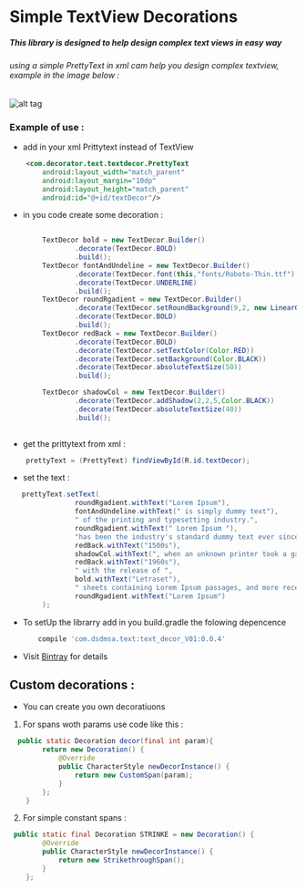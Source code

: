# Simple TextView Decorations

##### This library is designed to help design complex text views in easy way

###### using a simple PrettyText in xml cam help you design complex textview, example in the image below :
 
![alt tag](https://s26.postimg.org/kurrj1u5l/Screenshot_2016_08_25_15_07_15.png)

### Example of use :
-  add in your xml Prittytext instead of TextView
```xml
    <com.decorator.text.textdecor.PrettyText
        android:layout_width="match_parent"
        android:layout_margin="10dp"
        android:layout_height="match_parent"
        android:id="@+id/textDecor"/>
```
- in you code create some decoration :
```java
 
        TextDecor bold = new TextDecor.Builder()
                .decorate(TextDecor.BOLD)
                .build();
        TextDecor fontAndUndeline = new TextDecor.Builder()
                .decorate(TextDecor.font(this,"fonts/Roboto-Thin.ttf"))
                .decorate(TextDecor.UNDERLINE)
                .build();
        TextDecor roundRgadient = new TextDecor.Builder()
                .decorate(TextDecor.setRoundBackground(9,2, new LinearGradient(0,0,545,545,Color.CYAN,Color.BLUE, Shader.TileMode.CLAMP),Color.BLACK))
                .decorate(TextDecor.BOLD)
                .build();
        TextDecor redBack = new TextDecor.Builder()
                .decorate(TextDecor.BOLD)
                .decorate(TextDecor.setTextColor(Color.RED))
                .decorate(TextDecor.setBackground(Color.BLACK))
                .decorate(TextDecor.absoluteTextSize(50))
                .build();

        TextDecor shadowCol = new TextDecor.Builder()
                .decorate(TextDecor.addShadow(2,2,5,Color.BLACK))
                .decorate(TextDecor.absoluteTextSize(40))
                .build();
 
```
-  get the prittytext from xml :
```java
    prettyText = (PrettyText) findViewById(R.id.textDecor);
```

-  set the text : 
```java
   prettyText.setText(
                roundRgadient.withText("Lorem Ipsum"),
                fontAndUndeline.withText(" is simply dummy text"),
                " of the printing and typesetting industry.",
                roundRgadient.withText(" Lorem Ipsum "),
                "has been the industry's standard dummy text ever since the ",
                redBack.withText("1500s"),
                shadowCol.withText(", when an unknown printer took a galley of type and scrambled it to make a type specimen book. It has survived not only five centuries, but also the leap into electronic typesetting, remaining essentially unchanged. It was popularised in the "),
                redBack.withText("1960s"),
                " with the release of ",
                bold.withText("Letraset"),
                " sheets containing Lorem Ipsum passages, and more recently with desktop publishing software like Aldus PageMaker including versions of ",
                roundRgadient.withText("Lorem Ipsum")
        );
```

- To setUp the librarry add in you build.gradle the folowing depencence
```groovy
       compile 'com.dsdmsa.text:text_decor_V01:0.0.4'
```
- Visit [Bintray](https://bintray.com/dsdmsa/AndroidText/com.dsdmsa.text) for details

## Custom decorations :
-  You can create you own decoratiuons
1.  For spans woth params use code like this :
```java
  public static Decoration decor(final int param){
        return new Decoration() {
            @Override
            public CharacterStyle newDecorInstance() {
                return new CustomSpan(param);
            }
        };
    }
```
2. For simple constant spans :
```java
 public static final Decoration STRINKE = new Decoration() {
        @Override
        public CharacterStyle newDecorInstance() {
            return new StrikethroughSpan();
        }
    };
```




